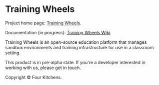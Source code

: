 Training Wheels
===============

Project home page: [Training Wheels](http://gettrainingwheels.org).

Documentation (in progress): [Training Wheels Wiki](https://github.com/trainingwheels/trainingwheels/wiki).

Training Wheels is an open-source education platform that manages sandbox environments and training infrastructure for use in a classroom setting.

This product is in pre-alpha state. If you're a developer interested in working with us, please get in touch.

Copyright © Four Kitchens.
